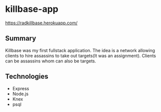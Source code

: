 # killbase-app
https://radkillbase.herokuapp.com/
## Summary 

Killbase was my first fullstack application. The idea is a network allowing clients to hire assassins to take out targets(It was an assignment). Clients can be assassins whom can also be targets.

## Technologies 

* Express
* Node.js
* Knex
* psql
